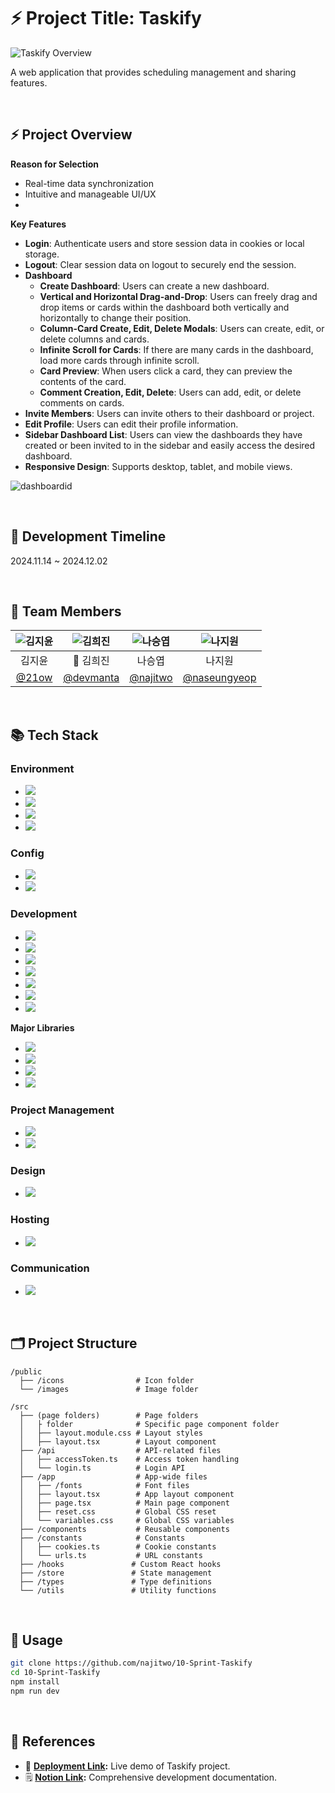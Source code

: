 # ⚡ Project Title: **Taskify**
![Taskify Overview](https://github.com/user-attachments/assets/24eeb09b-b565-4a67-a40a-96c532c88333)

A web application that provides scheduling management and sharing features.

<br>

## ⚡ Project Overview
  
**Reason for Selection**
- Real-time data synchronization
- Intuitive and manageable UI/UX
- 
**Key Features**
- **Login**: Authenticate users and store session data in cookies or local storage.
- **Logout**: Clear session data on logout to securely end the session.
- **Dashboard**
  - **Create Dashboard**: Users can create a new dashboard.
  - **Vertical and Horizontal Drag-and-Drop**: Users can freely drag and drop items or cards within the dashboard both vertically and horizontally to change their position.
  - **Column-Card Create, Edit, Delete Modals**: Users can create, edit, or delete columns and cards.
  - **Infinite Scroll for Cards**: If there are many cards in the dashboard, load more cards through infinite scroll.
  - **Card Preview**: When users click a card, they can preview the contents of the card.
  - **Comment Creation, Edit, Delete**: Users can add, edit, or delete comments on cards.
- **Invite Members**: Users can invite others to their dashboard or project.
- **Edit Profile**: Users can edit their profile information.
- **Sidebar Dashboard List**: Users can view the dashboards they have created or been invited to in the sidebar and easily access the desired dashboard.
- **Responsive Design**: Supports desktop, tablet, and mobile views.

![dashboardid](https://github.com/user-attachments/assets/993afb22-e291-4676-b787-3ed3243542ee)

<br>

## 📅 Development Timeline

2024.11.14 ~ 2024.12.02

<br>

## 👊 Team Members
| ![김지윤](https://avatars.githubusercontent.com/u/174712986?v=4) | ![김희진](https://avatars.githubusercontent.com/u/77238424?v=4) | ![나승엽](https://avatars.githubusercontent.com/u/166021800?v=4) | ![나지원](https://avatars.githubusercontent.com/u/176969129?v=4) |
| :----------------------------------------------------------: | :--------------------------------------------------------: | :-------------------------------------------------------: | :--------------------------------------------------------: |
|                        김지윤                              |                        👑 김희진                              |                       나승엽                               |                       나지원                               |
| [@21ow](https://github.com/21ow)                             | [@devmanta](https://github.com/devmanta)                    | [@najitwo](https://github.com/najitwo)                      | [@naseungyeop](https://github.com/naseungyeop)               |

<br>

## 📚 Tech Stack

### Environment
  - <img src="https://img.shields.io/badge/visual%20studio%20code-0078d7?style=for-the-badge&logo=visual%20studio%20code&logoColor=white">
  - <img src="https://img.shields.io/badge/git-F05032?style=for-the-badge&logo=git&logoColor=white">
  - <img src="https://img.shields.io/badge/github-181717?style=for-the-badge&logo=github&logoColor=white">
  - <img src="https://img.shields.io/badge/npm-CB3837.svg?&style=for-the-badge&logo=npm&logoColor=white">

### Config
  - <img src="https://img.shields.io/badge/prettier-F7B93E.svg?&style=for-the-badge&logo=prettier&logoColor=white">
  - <img src="https://img.shields.io/badge/eslint-4B32C3.svg?&style=for-the-badge&logo=eslint&logoColor=white">

### Development
  - <img src="https://img.shields.io/badge/create%20next%20app-000000.svg?&style=for-the-badge&logo=next.js&logoColor=white">
  - <img src="https://img.shields.io/badge/html5-E34F26?style=for-the-badge&logo=html5&logoColor=white">
  - <img src="https://img.shields.io/badge/css-1572B6?style=for-the-badge&logo=css3&logoColor=white">
  - <img src="https://img.shields.io/badge/typescirpt-3178C6.svg?&style=for-the-badge&logo=typescript&logoColor=white">
  - <img src="https://img.shields.io/badge/CSS%20modules-000000.svg?&style=for-the-badge&logo=cssmodules&logoColor=white">
  - <img src="https://img.shields.io/badge/react-61DAFB?style=for-the-badge&logo=react&logoColor=black">
  - <img src="https://img.shields.io/badge/nextjs-000000.svg?&style=for-the-badge&logo=next.js&logoColor=white">

 **Major Libraries**
  - <img src="https://img.shields.io/badge/axios-5A29E4.svg?&style=for-the-badge&logo=axios&logoColor=white">
  - <img src="https://img.shields.io/badge/react%20hook%20form-EC5990.svg?&style=for-the-badge&logo=react%20hook%20form&logoColor=white">
  - <img src="https://img.shields.io/badge/react%20beautiful%20dnd-61DAFB.svg?&style=for-the-badge&logo=react&logoColor=white">
  - <img src="https://img.shields.io/badge/zustand-61DAFB.svg?&style=for-the-badge&logo=react&logoColor=white">

### Project Management
  - <img src="https://img.shields.io/badge/github%20project-181717.svg?&style=for-the-badge&logo=github%20project&logoColor=white">
  - <img src="https://img.shields.io/badge/notion-000000.svg?&style=for-the-badge&logo=notion&logoColor=white">

### Design
  - <img src="https://img.shields.io/badge/figma-F24E1E.svg?&style=for-the-badge&logo=figma&logoColor=white">

### Hosting
  - <img src="https://img.shields.io/badge/vercel-%23000000.svg?&style=for-the-badge&logo=vercel&logoColor=white">

### Communication
  - <img src="https://img.shields.io/badge/discord-5865F2.svg?&style=for-the-badge&logo=discord&logoColor=white">

<br>
  
## 🗂️ Project Structure

```plain
/public
  ├── /icons                # Icon folder
  └── /images               # Image folder

/src
  ├── (page folders)        # Page folders
  │   ├ folder              # Specific page component folder
  │   ├── layout.module.css # Layout styles
  │   ├── layout.tsx        # Layout component
  ├── /api                  # API-related files
  │   ├── accessToken.ts    # Access token handling
  │   └── login.ts          # Login API
  ├── /app                  # App-wide files
  │   ├── /fonts            # Font files
  │   ├── layout.tsx        # App layout component
  │   ├── page.tsx          # Main page component
  │   ├── reset.css         # Global CSS reset
  │   └── variables.css     # Global CSS variables
  ├── /components           # Reusable components
  ├── /constants            # Constants
  │   ├── cookies.ts        # Cookie constants
  │   └── urls.ts           # URL constants
  ├── /hooks               # Custom React hooks
  ├── /store               # State management
  ├── /types               # Type definitions
  └── /utils               # Utility functions

```

<br>

## 📄 Usage

```bash
git clone https://github.com/najitwo/10-Sprint-Taskify
cd 10-Sprint-Taskify
npm install
npm run dev
```

<br>

## 📌 References
- 🔗 **[Deployment Link](https://taskify10.vercel.app/):** Live demo of Taskify project.
- 🗒️ **[Notion Link](https://victorious-stream-36e.notion.site/PART-3-1-Taskify-13dcc029a107804297dfe06e4cd70a1c?pvs=4):** Comprehensive development documentation.

</div>
